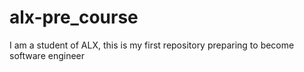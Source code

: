 # alx-pre_course
I am a student of ALX, this is my first repository preparing to become software engineer
